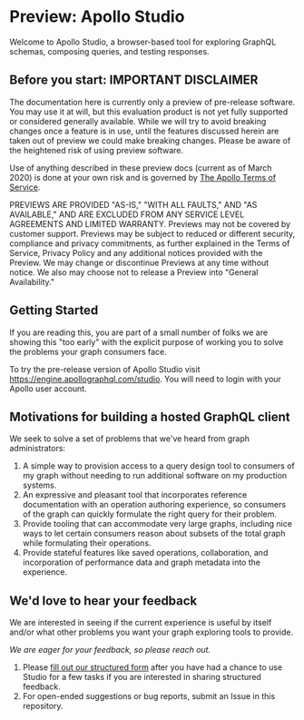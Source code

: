 # Preview: Apollo Studio

Welcome to Apollo Studio, a browser-based tool for exploring GraphQL schemas, composing queries, and testing responses.

## Before you start: IMPORTANT DISCLAIMER

The documentation here is currently only a preview of pre-release software. You may use it at will, but this evaluation product is not yet fully supported or considered generally available. While we will try to avoid breaking changes once a feature is in use, until the features discussed herein are taken out of preview we could make breaking changes. Please be aware of the heightened risk of using preview software.

Use of anything described in these preview docs (current as of March 2020) is done at your own risk and is governed by [The Apollo Terms of Service](https://www.apollographql.com/Apollo-Terms-of-Service.pdf).

PREVIEWS ARE PROVIDED "AS-IS," "WITH ALL FAULTS," AND "AS AVAILABLE," AND ARE EXCLUDED FROM ANY SERVICE LEVEL AGREEMENTS AND LIMITED WARRANTY. Previews may not be covered by customer support. Previews may be subject to reduced or different security, compliance and privacy commitments, as further explained in the Terms of Service, Privacy Policy and any additional notices provided with the Preview. We may change or discontinue Previews at any time without notice. We also may choose not to release a Preview into "General Availability."

## Getting Started

If you are reading this, you are part of a small number of folks we are showing this "too early" with the explicit purpose of working you to solve the problems your graph consumers face. 

To try the pre-release version of Apollo Studio visit <https://engine.apollographql.com/studio>. You will need to login with your Apollo user account.

## Motivations for building a hosted GraphQL client

We seek to solve a set of problems that we've heard from graph administrators:
1. A simple way to provision access to a query design tool to consumers of my graph without needing to run additional software on my production systems.
2. An expressive and pleasant tool that incorporates reference documentation with an operation authoring experience, so consumers of the graph can quickly formulate the right query for their problem. 
3. Provide tooling that can accommodate very large graphs, including nice ways to let certain consumers reason about subsets of the total graph while formulating their operations.
4. Provide stateful features like saved operations, collaboration, and incorporation of performance data and graph metadata into the experience. 

## We'd love to hear your feedback

We are interested in seeing if the current experience is useful by itself and/or what other problems you want your graph exploring tools to provide.

_We are eager for your feedback, so please reach out._

1. Please [fill out our structured form](https://forms.gle/hhfA72JPC3fw43Wx5) after you have had a chance to use Studio for a few tasks if you are interested in sharing structured feedback.
2. For open-ended suggestions or bug reports, submit an Issue in this repository.
